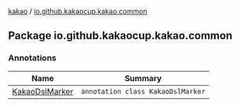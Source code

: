 [kakao](../index.md) / [io.github.kakaocup.kakao.common](./index.md)

## Package io.github.kakaocup.kakao.common

### Annotations

| Name | Summary |
|---|---|
| [KakaoDslMarker](-kakao-dsl-marker/index.md) | `annotation class KakaoDslMarker` |
